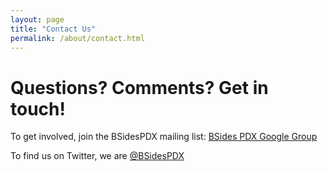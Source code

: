 ```yaml
---
layout: page
title: "Contact Us"
permalink: /about/contact.html
--- 
```


# Questions? Comments? Get in touch!

To get involved, join the BSidesPDX mailing list: [BSides PDX Google Group](https://groups.google.com/forum/#!forum/bsidespdx)

To find us on Twitter, we are <a href="https://twitter.com/bsidespdx">@BSidesPDX</a>
